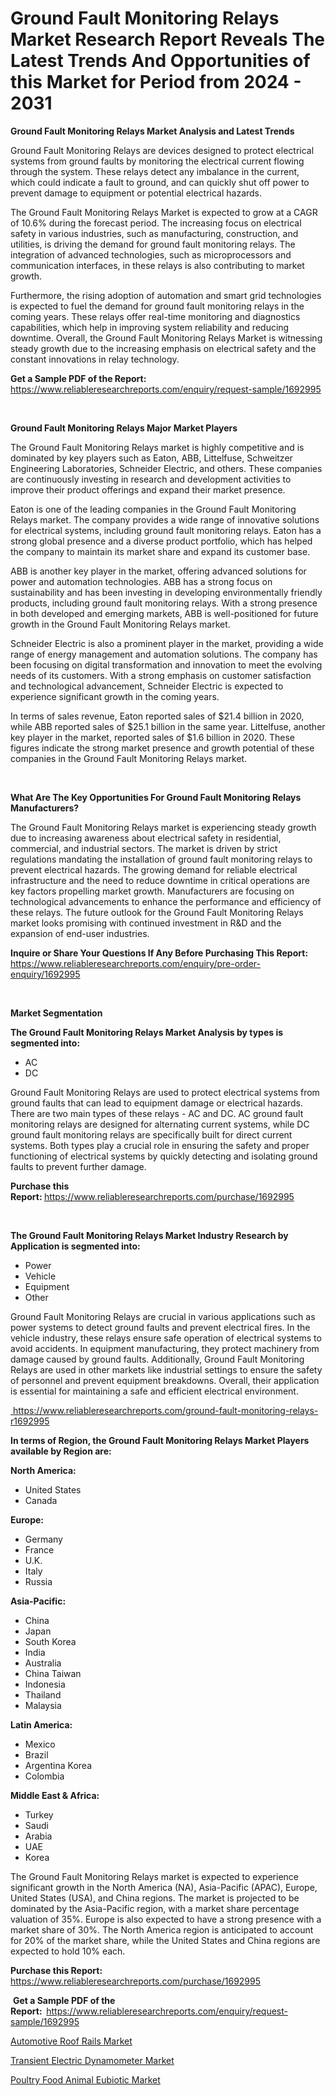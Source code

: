 <p><h1>Ground Fault Monitoring Relays Market Research Report Reveals The Latest Trends And Opportunities of this Market for Period from 2024 - 2031</h1></p><p><strong>Ground Fault Monitoring Relays Market Analysis and Latest Trends</strong></p>
<p><p>Ground Fault Monitoring Relays are devices designed to protect electrical systems from ground faults by monitoring the electrical current flowing through the system. These relays detect any imbalance in the current, which could indicate a fault to ground, and can quickly shut off power to prevent damage to equipment or potential electrical hazards.</p><p>The Ground Fault Monitoring Relays Market is expected to grow at a CAGR of 10.6% during the forecast period. The increasing focus on electrical safety in various industries, such as manufacturing, construction, and utilities, is driving the demand for ground fault monitoring relays. The integration of advanced technologies, such as microprocessors and communication interfaces, in these relays is also contributing to market growth.</p><p>Furthermore, the rising adoption of automation and smart grid technologies is expected to fuel the demand for ground fault monitoring relays in the coming years. These relays offer real-time monitoring and diagnostics capabilities, which help in improving system reliability and reducing downtime. Overall, the Ground Fault Monitoring Relays Market is witnessing steady growth due to the increasing emphasis on electrical safety and the constant innovations in relay technology.</p></p>
<p><strong>Get a Sample PDF of the Report:&nbsp;</strong> <a href="https://www.reliableresearchreports.com/enquiry/request-sample/1692995">https://www.reliableresearchreports.com/enquiry/request-sample/1692995</a></p>
<p>&nbsp;</p>
<p><strong>Ground Fault Monitoring Relays Major Market Players</strong></p>
<p><p>The Ground Fault Monitoring Relays market is highly competitive and is dominated by key players such as Eaton, ABB, Littelfuse, Schweitzer Engineering Laboratories, Schneider Electric, and others. These companies are continuously investing in research and development activities to improve their product offerings and expand their market presence.</p><p>Eaton is one of the leading companies in the Ground Fault Monitoring Relays market. The company provides a wide range of innovative solutions for electrical systems, including ground fault monitoring relays. Eaton has a strong global presence and a diverse product portfolio, which has helped the company to maintain its market share and expand its customer base.</p><p>ABB is another key player in the market, offering advanced solutions for power and automation technologies. ABB has a strong focus on sustainability and has been investing in developing environmentally friendly products, including ground fault monitoring relays. With a strong presence in both developed and emerging markets, ABB is well-positioned for future growth in the Ground Fault Monitoring Relays market.</p><p>Schneider Electric is also a prominent player in the market, providing a wide range of energy management and automation solutions. The company has been focusing on digital transformation and innovation to meet the evolving needs of its customers. With a strong emphasis on customer satisfaction and technological advancement, Schneider Electric is expected to experience significant growth in the coming years.</p><p>In terms of sales revenue, Eaton reported sales of $21.4 billion in 2020, while ABB reported sales of $25.1 billion in the same year. Littelfuse, another key player in the market, reported sales of $1.6 billion in 2020. These figures indicate the strong market presence and growth potential of these companies in the Ground Fault Monitoring Relays market.</p></p>
<p>&nbsp;</p>
<p><strong>What Are The Key Opportunities For Ground Fault Monitoring Relays Manufacturers?</strong></p>
<p><p>The Ground Fault Monitoring Relays market is experiencing steady growth due to increasing awareness about electrical safety in residential, commercial, and industrial sectors. The market is driven by strict regulations mandating the installation of ground fault monitoring relays to prevent electrical hazards. The growing demand for reliable electrical infrastructure and the need to reduce downtime in critical operations are key factors propelling market growth. Manufacturers are focusing on technological advancements to enhance the performance and efficiency of these relays. The future outlook for the Ground Fault Monitoring Relays market looks promising with continued investment in R&D and the expansion of end-user industries.</p></p>
<p><strong>Inquire or Share Your Questions If Any Before Purchasing This Report:</strong> <a href="https://www.reliableresearchreports.com/enquiry/pre-order-enquiry/1692995">https://www.reliableresearchreports.com/enquiry/pre-order-enquiry/1692995</a></p>
<p>&nbsp;</p>
<p><strong>Market Segmentation</strong></p>
<p><strong>The Ground Fault Monitoring Relays Market Analysis by types is segmented into:</strong></p>
<p><ul><li>AC</li><li>DC</li></ul></p>
<p><p>Ground Fault Monitoring Relays are used to protect electrical systems from ground faults that can lead to equipment damage or electrical hazards. There are two main types of these relays - AC and DC. AC ground fault monitoring relays are designed for alternating current systems, while DC ground fault monitoring relays are specifically built for direct current systems. Both types play a crucial role in ensuring the safety and proper functioning of electrical systems by quickly detecting and isolating ground faults to prevent further damage.</p></p>
<p><strong>Purchase this Report:&nbsp;</strong><a href="https://www.reliableresearchreports.com/purchase/1692995">https://www.reliableresearchreports.com/purchase/1692995</a></p>
<p>&nbsp;</p>
<p><strong>The Ground Fault Monitoring Relays Market Industry Research by Application is segmented into:</strong></p>
<p><ul><li>Power</li><li>Vehicle</li><li>Equipment</li><li>Other</li></ul></p>
<p><p>Ground Fault Monitoring Relays are crucial in various applications such as power systems to detect ground faults and prevent electrical fires. In the vehicle industry, these relays ensure safe operation of electrical systems to avoid accidents. In equipment manufacturing, they protect machinery from damage caused by ground faults. Additionally, Ground Fault Monitoring Relays are used in other markets like industrial settings to ensure the safety of personnel and prevent equipment breakdowns. Overall, their application is essential for maintaining a safe and efficient electrical environment.</p></p>
<p><a href="https://www.reliableresearchreports.com/ground-fault-monitoring-relays-r1692995">&nbsp;https://www.reliableresearchreports.com/ground-fault-monitoring-relays-r1692995</a></p>
<p><strong>In terms of Region, the Ground Fault Monitoring Relays Market Players available by Region are:</strong></p>
<p>
    <p> <strong> North America: </strong>
        <ul>
            <li>United States</li>
            <li>Canada</li>
        </ul>
        </p> 
    <p> <strong> Europe: </strong>
        <ul>
            <li>Germany</li>
            <li>France</li>
            <li>U.K.</li>
            <li>Italy</li>
            <li>Russia</li>
        </ul>
        </p> 
    <p> <strong> Asia-Pacific: </strong>
        <ul>
            <li>China</li>
            <li>Japan</li>
            <li>South Korea</li>
            <li>India</li>
            <li>Australia</li>
            <li>China Taiwan</li>
            <li>Indonesia</li>
            <li>Thailand</li>
            <li>Malaysia</li>
        </ul>
        </p> 
    <p> <strong> Latin America: </strong>
        <ul>
            <li>Mexico</li>
            <li>Brazil</li>
            <li>Argentina Korea</li>
            <li>Colombia</li>
        </ul>
        </p> 
    <p> <strong> Middle East & Africa: </strong>
        <ul>
            <li>Turkey</li>
            <li>Saudi</li>
            <li>Arabia</li>
            <li>UAE</li>
            <li>Korea</li>
        </ul>
    </p>
    </p>
<p><p>The Ground Fault Monitoring Relays market is expected to experience significant growth in the North America (NA), Asia-Pacific (APAC), Europe, United States (USA), and China regions. The market is projected to be dominated by the Asia-Pacific region, with a market share percentage valuation of 35%. Europe is also expected to have a strong presence with a market share of 30%. The North America region is anticipated to account for 20% of the market share, while the United States and China regions are expected to hold 10% each.</p></p>
<p><strong>Purchase this Report: </strong><a href="https://www.reliableresearchreports.com/purchase/1692995">https://www.reliableresearchreports.com/purchase/1692995</a></p>
<p>&nbsp;<strong>Get a Sample PDF of the Report:&nbsp;&nbsp;</strong><a href="https://www.reliableresearchreports.com/enquiry/request-sample/1692995">https://www.reliableresearchreports.com/enquiry/request-sample/1692995</a></p>
<p><strong></strong></p>
<p><p><a href="https://github.com/victoralsop8899/Market-Research-Report-List-1/blob/main/automotive-roof-rails-market.md">Automotive Roof Rails Market</a></p><p><a href="https://github.com/tyleolden34345/Market-Research-Report-List-1/blob/main/transient-electric-dynamometer-market.md">Transient Electric Dynamometer Market</a></p><p><a href="https://issuu.com/reportprime-2/docs/poultry-food-animal-eubiotic-market-size-2030.pptx">Poultry Food Animal Eubiotic Market</a></p></p>
